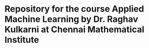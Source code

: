 # Repository for the course Applied Machine Learning by Dr. Raghav Kulkarni at Chennai Mathematical Institute
